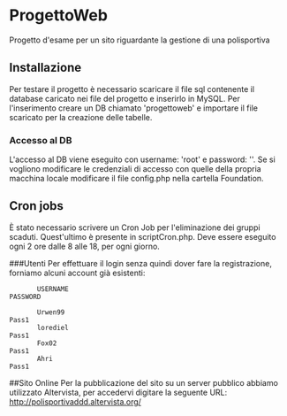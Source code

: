 # ProgettoWeb
Progetto d'esame per un sito riguardante la gestione di una polisportiva

## Installazione
Per testare il progetto è necessario scaricare il file sql contenente il database caricato nei file
del progetto e inserirlo in MySQL.
Per l'inserimento creare un DB chiamato 'progettoweb' e importare il file scaricato per la creazione delle tabelle.
### Accesso al DB
L'accesso al DB viene eseguito con username: 'root' e password: ''.
Se si vogliono modificare le credenziali di accesso con quelle della propria macchina locale modificare
il file config.php nella cartella Foundation.

## Cron jobs
È stato necessario scrivere un Cron Job per l'eliminazione dei gruppi scaduti.
Quest'ultimo è presente in scriptCron.php.
Deve essere eseguito ogni 2 ore dalle 8 alle 18, per ogni giorno.


###Utenti
Per effettuare il login senza quindi dover fare la registrazione, forniamo alcuni account già esistenti:

           USERNAME                                                   PASSWORD
         
           Urwen99                                                    Pass1
           lorediel                                                   Pass1
           Fox02                                                      Pass1
           Ahri                                                       Pass1

##Sito Online
Per la pubblicazione del sito su un server pubblico abbiamo utilizzato Altervista, per accedervi digitare la seguente
URL: http://polisportivaddd.altervista.org/